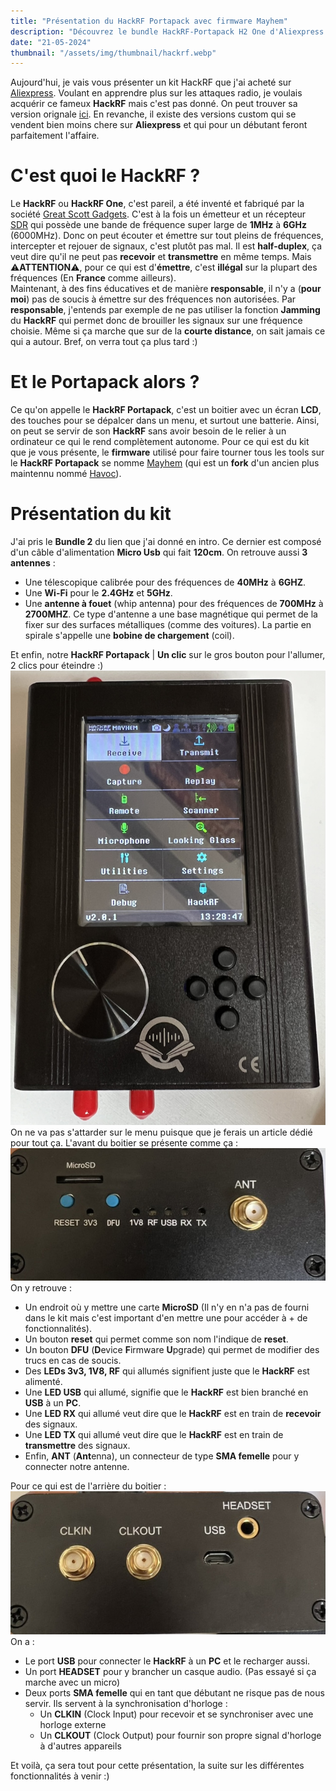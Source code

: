 ```yaml
---
title: "Présentation du HackRF Portapack avec firmware Mayhem"
description: "Découvrez le bundle HackRF-Portapack H2 One d'Aliexpress et son firmware Mayhem pour l'émission et la réception radio définie par logiciel."
date: "21-05-2024"
thumbnail: "/assets/img/thumbnail/hackrf.webp"
---
```

Aujourd'hui, je vais vous présenter un kit HackRF que j'ai acheté sur [Aliexpress](https://fr.aliexpress.com/item/4000247041639.html?spm=a2g0o.order_list.order_list_main.4.4c3f5e5bxHkKxh&gatewayAdapt=glo2fra).
Voulant en apprendre plus sur les attaques radio, je voulais acquérir ce fameux **HackRF** mais c'est pas donné. On peut trouver sa version orignale [ici](https://www.passion-radio.fr/emetteur-sdr/hackrf-sdr-75.html).
En revanche, il existe des versions custom qui se vendent bien moins chere sur **Aliexpress** et qui pour un débutant feront parfaitement l'affaire. 


#  C'est quoi le HackRF ? 
Le **HackRF** ou **HackRF One**, c'est pareil, a été inventé et fabriqué par la société [Great Scott Gadgets](https://greatscottgadgets.com/). 
C'est à la fois un émetteur et un récepteur [SDR](../SDR/sdr.html) qui possède une bande de fréquence super large de **1MHz** à **6GHz** (6000MHz). 
Donc on peut écouter et émettre sur tout pleins de fréquences, intercepter et rejouer de signaux, c'est plutôt pas mal. Il est **half-duplex**, ça veut dire qu'il ne peut pas **recevoir** et **transmettre** en même temps. 
Mais ⚠️**ATTENTION**⚠️, pour ce qui est d'**émettre**, c'est **illégal** sur la plupart des fréquences (En **France** comme ailleurs).  
Maintenant, à des fins éducatives et de manière **responsable**, il n'y a (**pour moi**) pas de soucis à émettre sur des fréquences non autorisées. Par **responsable**, j'entends par exemple de ne pas utiliser la fonction **Jamming** du **HackRF** qui permet donc de brouiller les signaux sur une fréquence choisie. Même si ça marche que sur de la **courte distance**, on sait jamais ce qui a autour. Bref, on verra tout ça plus tard :) 

#  Et le Portapack alors ? 
Ce qu'on appelle le **HackRF Portapack**, c'est un boitier avec un écran **LCD**, des touches pour se dépalcer dans un menu, et surtout une batterie.  Ainsi, on peut se servir de son **HackRF** sans avoir besoin de le relier à un ordinateur ce qui le rend complètement autonome. Pour ce qui est du kit que je vous présente, le **firmware** utilisé pour faire tourner tous les tools sur le **HackRF Portapack** se nomme [Mayhem](https://github.com/portapack-mayhem/mayhem-firmware) (qui est un **fork** d'un ancien plus maintennu nommé [Havoc](https://github.com/furrtek/portapack-havoc/)).

#  Présentation du kit
J'ai pris le **Bundle 2** du lien que j'ai donné en intro. Ce dernier est composé d'un câble d'alimentation **Micro Usb** qui fait **120cm**. 
On retrouve aussi **3 antennes** : 
- Une télescopique calibrée pour des fréquences de **40MHz** à **6GHZ**.
- Une **Wi-Fi** pour le **2.4GHz** et **5GHz**.
- Une **antenne à fouet** (whip antenna) pour des fréquences de **700MHz** à **2700MHZ**. Ce type d'antenne a une base magnétique qui permet de la fixer sur des surfaces métalliques (comme des voitures). La partie en spirale s'appelle une **bobine de chargement** (coil). 

Et enfin, notre **HackRF Portapack** | **Un clic** sur le gros bouton pour l'allumer, 2 clics pour éteindre :)
![Ecran HackRF Portapack](../../../assets/img/pages/radio/hackrf/presentation/top.JPEG)
On ne va pas s'attarder sur le menu puisque que je ferais un article dédié pour tout ça. 
L'avant du boitier se présente comme ça : 
![Panneau avant HackRF Portapack](../../../assets/img/pages/radio/hackrf/presentation/front.JPEG)
On y retrouve : 
- Un endroit où y mettre une carte **MicroSD** (Il n'y en n'a pas de fourni dans le kit mais c'est important d'en mettre une pour accéder à + de fonctionnalités).
- Un bouton **reset** qui permet comme son nom l'indique de **reset**. 
- Un bouton **DFU** (**D**evice **F**irmware **U**pgrade) qui permet de modifier des trucs en cas de soucis. 
- Des **LEDs 3v3, 1V8, RF** qui allumés signifient juste que le **HackRF** est alimenté.
- Une **LED USB** qui allumé, signifie que le **HackRF** est bien branché en **USB** à un **PC**.
- Une **LED RX** qui allumé veut dire que le **HackRF** est en train de **recevoir** des signaux. 
- Une **LED TX** qui allumé veut dire que le **HackRF** est en train de **transmettre** des signaux. 
- Enfin, **ANT** (**Ant**enna), un connecteur de type **SMA femelle** pour y connecter notre antenne.

Pour ce qui est de l'arrière du boitier : 
![Panneau arrière HackRF Portapack](../../../assets/img/pages/radio/hackrf/presentation/back.JPEG)
On a : 
- Le port **USB** pour connecter le **HackRF** à un **PC** et le recharger aussi.
- Un port **HEADSET** pour y brancher un casque audio. (Pas essayé si ça marche avec un micro)
- Deux ports **SMA femelle** qui en tant que débutant ne risque pas de nous servir. Ils servent à la synchronisation d'horloge : 
  - Un **CLKIN** (Clock Input) pour recevoir et se synchroniser avec une horloge externe
  - Un **CLKOUT** (Clock Output) pour fournir son propre signal d'horloge à d'autres appareils

Et voilà, ça sera tout pour cette présentation, la suite sur les différentes fonctionnalités à venir :) 